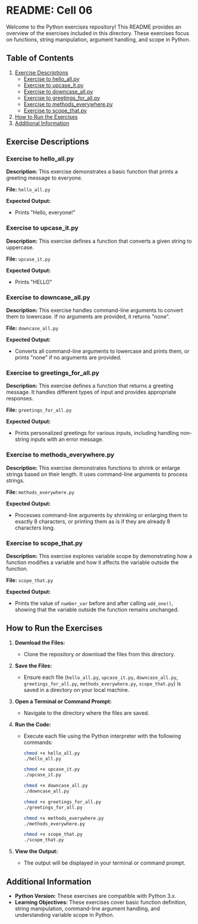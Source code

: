 # README: Cell 06

Welcome to the Python exercises repository! This README provides an overview of the exercises included in this directory. These exercises focus on functions, string manipulation, argument handling, and scope in Python.

## Table of Contents

1. [Exercise Descriptions](#exercise-descriptions)
   - [Exercise to hello_all.py](#exercise-to-hello_allpy)
   - [Exercise to upcase_it.py](#exercise-to-upcase_itpy)
   - [Exercise to downcase_all.py](#exercise-to-downcase_allpy)
   - [Exercise to greetings_for_all.py](#exercise-to-greetings_for_allpy)
   - [Exercise to methods_everywhere.py](#exercise-to-methods_everywherepy)
   - [Exercise to scope_that.py](#exercise-to-scope_thatpy)
2. [How to Run the Exercises](#how-to-run-the-exercises)
3. [Additional Information](#additional-information)

## Exercise Descriptions

### Exercise to hello_all.py

**Description:**
This exercise demonstrates a basic function that prints a greeting message to everyone.

**File:** `hello_all.py`

**Expected Output:**
- Prints "Hello, everyone!"


### Exercise to upcase_it.py

**Description:**
This exercise defines a function that converts a given string to uppercase.

**File:** `upcase_it.py`

**Expected Output:**
- Prints "HELLO"


### Exercise to downcase_all.py

**Description:**
This exercise handles command-line arguments to convert them to lowercase. If no arguments are provided, it returns "none".

**File:** `downcase_all.py`

**Expected Output:**
- Converts all command-line arguments to lowercase and prints them, or prints "none" if no arguments are provided.


### Exercise to greetings_for_all.py

**Description:**
This exercise defines a function that returns a greeting message. It handles different types of input and provides appropriate responses.

**File:** `greetings_for_all.py`


**Expected Output:**
- Prints personalized greetings for various inputs, including handling non-string inputs with an error message.


### Exercise to methods_everywhere.py

**Description:**
This exercise demonstrates functions to shrink or enlarge strings based on their length. It uses command-line arguments to process strings.

**File:** `methods_everywhere.py`

**Expected Output:**
- Processes command-line arguments by shrinking or enlarging them to exactly 8 characters, or printing them as is if they are already 8 characters long.

### Exercise to scope_that.py

**Description:**
This exercise explores variable scope by demonstrating how a function modifies a variable and how it affects the variable outside the function.

**File:** `scope_that.py`

**Expected Output:**
- Prints the value of `number_var` before and after calling `add_one()`, showing that the variable outside the function remains unchanged.

## How to Run the Exercises

1. **Download the Files:**
   - Clone the repository or download the files from this directory.

2. **Save the Files:**
   - Ensure each file (`hello_all.py`, `upcase_it.py`, `downcase_all.py`, `greetings_for_all.py`, `methods_everywhere.py`, `scope_that.py`) is saved in a directory on your local machine.

3. **Open a Terminal or Command Prompt:**
   - Navigate to the directory where the files are saved.

4. **Run the Code:**
   - Execute each file using the Python interpreter with the following commands:
     ```bash
     chmod +x hello_all.py
     ./hello_all.py
     ```
     ```bash
     chmod +x upcase_it.py
     ./upcase_it.py
     ```
     ```bash
     chmod +x downcase_all.py
     ./downcase_all.py
     ```
     ```bash
     chmod +x greetings_for_all.py
     ./greetings_for_all.py
     ```
     ```bash
     chmod +x methods_everywhere.py
     ./methods_everywhere.py
     ```
     ```bash
     chmod +x scope_that.py
     ./scope_that.py
     ```

5. **View the Output:**
   - The output will be displayed in your terminal or command prompt.

## Additional Information

- **Python Version:** These exercises are compatible with Python 3.x.
- **Learning Objectives:** These exercises cover basic function definition, string manipulation, command-line argument handling, and understanding variable scope in Python.
